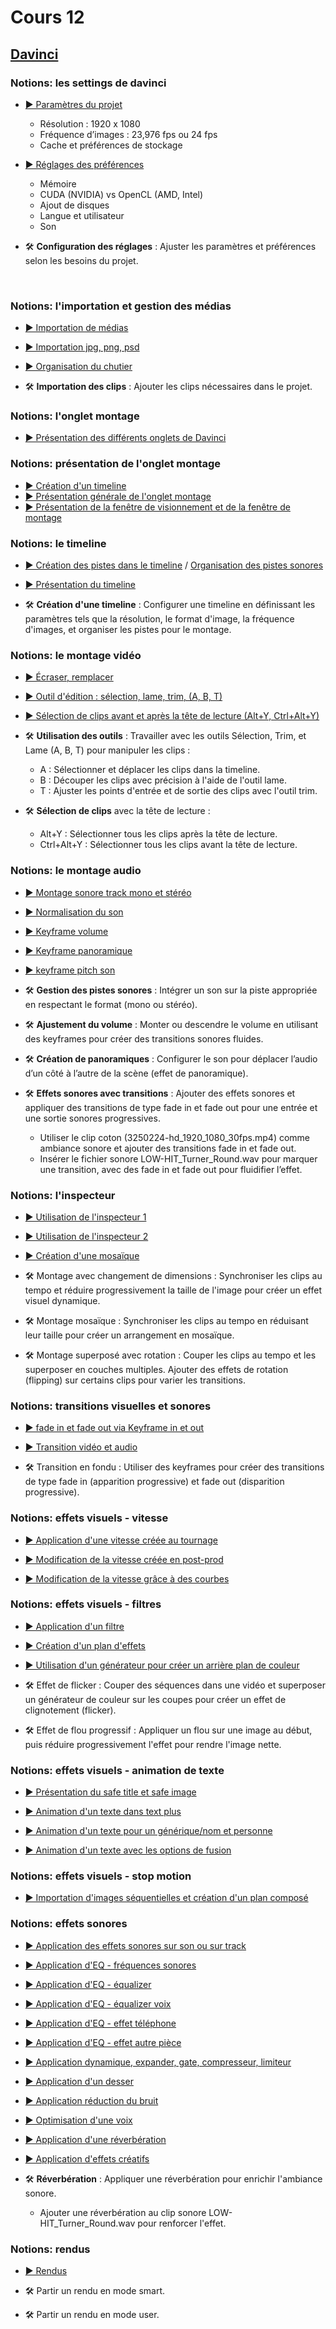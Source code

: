# Cours 12

<style>.md-footer{display:none;}</style>

## [Davinci](da_vinci_base.md)

### Notions: les settings de davinci
* [▶️ Paramètres du projet](https://uqam-my.sharepoint.com/:v:/g/personal/lavoie-pilote_francoise_uqam_ca/EWBV4LjnFBNDpgfAtfXSD4kBVGD2tkkn9ZlYRyiGD_a2vw?nav=eyJyZWZlcnJhbEluZm8iOnsicmVmZXJyYWxBcHAiOiJPbmVEcml2ZUZvckJ1c2luZXNzIiwicmVmZXJyYWxBcHBQbGF0Zm9ybSI6IldlYiIsInJlZmVycmFsTW9kZSI6InZpZXciLCJyZWZlcnJhbFZpZXciOiJNeUZpbGVzTGlua0NvcHkifX0&e=N9YVxo)
  * Résolution : 1920 x 1080
  * Fréquence d’images : 23,976 fps ou 24 fps
  * Cache et préférences de stockage
* [▶️ Réglages des préférences](https://uqam-my.sharepoint.com/:v:/g/personal/lavoie-pilote_francoise_uqam_ca/EULJ9EWvo61AltO2edEmCwUBaTUjW59HvjZ0eyN7qYCeyg?nav=eyJyZWZlcnJhbEluZm8iOnsicmVmZXJyYWxBcHAiOiJPbmVEcml2ZUZvckJ1c2luZXNzIiwicmVmZXJyYWxBcHBQbGF0Zm9ybSI6IldlYiIsInJlZmVycmFsTW9kZSI6InZpZXciLCJyZWZlcnJhbFZpZXciOiJNeUZpbGVzTGlua0NvcHkifX0&e=2q7SnG)
  * Mémoire
  * CUDA (NVIDIA) vs OpenCL (AMD, Intel)
  * Ajout de disques
  * Langue et utilisateur
  * Son

* 🛠️ **Configuration des réglages** : Ajuster les paramètres et préférences selon les besoins du projet.
 <br>

### Notions: l'importation et gestion des médias
* [▶️ Importation de médias](https://uqam-my.sharepoint.com/:v:/g/personal/lavoie-pilote_francoise_uqam_ca/Ee6Dl0FNl8tIpitNLFkinr4B9ziXBn4jYY3F0uev0ARAHg?nav=eyJyZWZlcnJhbEluZm8iOnsicmVmZXJyYWxBcHAiOiJPbmVEcml2ZUZvckJ1c2luZXNzIiwicmVmZXJyYWxBcHBQbGF0Zm9ybSI6IldlYiIsInJlZmVycmFsTW9kZSI6InZpZXciLCJyZWZlcnJhbFZpZXciOiJNeUZpbGVzTGlua0NvcHkifX0&e=hr5bMd)
* [▶️ Importation jpg, png, psd](https://uqam-my.sharepoint.com/:v:/g/personal/lavoie-pilote_francoise_uqam_ca/Ee06IDhRkOhEmYyT3WDF-acBSSMiaHir6Ed6IM9JC4H1EA?nav=eyJyZWZlcnJhbEluZm8iOnsicmVmZXJyYWxBcHAiOiJPbmVEcml2ZUZvckJ1c2luZXNzIiwicmVmZXJyYWxBcHBQbGF0Zm9ybSI6IldlYiIsInJlZmVycmFsTW9kZSI6InZpZXciLCJyZWZlcnJhbFZpZXciOiJNeUZpbGVzTGlua0NvcHkifX0&e=kfRzKs)
* [▶️ Organisation du chutier](https://uqam-my.sharepoint.com/:v:/g/personal/lavoie-pilote_francoise_uqam_ca/ETJ6LwnEhMxMj9SYzP_WL1UBlJdSBDKVljxRK2ohGNrSHg?nav=eyJyZWZlcnJhbEluZm8iOnsicmVmZXJyYWxBcHAiOiJPbmVEcml2ZUZvckJ1c2luZXNzIiwicmVmZXJyYWxBcHBQbGF0Zm9ybSI6IldlYiIsInJlZmVycmFsTW9kZSI6InZpZXciLCJyZWZlcnJhbFZpZXciOiJNeUZpbGVzTGlua0NvcHkifX0&e=ci2st3)

* 🛠️ **Importation des clips** : Ajouter les clips nécessaires dans le projet. <br>


### Notions: l'onglet montage
* [▶️ Présentation des différents onglets de Davinci ](https://uqam-my.sharepoint.com/:v:/g/personal/lavoie-pilote_francoise_uqam_ca/EdauV9Vz9hxFmzDxwu5VCUgBMXuv5gYHnfwd5AdfMI2JgQ?nav=eyJyZWZlcnJhbEluZm8iOnsicmVmZXJyYWxBcHAiOiJPbmVEcml2ZUZvckJ1c2luZXNzIiwicmVmZXJyYWxBcHBQbGF0Zm9ybSI6IldlYiIsInJlZmVycmFsTW9kZSI6InZpZXciLCJyZWZlcnJhbFZpZXciOiJNeUZpbGVzTGlua0NvcHkifX0&e=7VKAof)

### Notions: présentation de l'onglet montage
* [▶️ Création d'un timeline](https://uqam-my.sharepoint.com/:v:/g/personal/lavoie-pilote_francoise_uqam_ca/EdSazwlTiuVCjrfUEWzzQkkBMjbSdGz4DfWujeM9LSXOPQ?nav=eyJyZWZlcnJhbEluZm8iOnsicmVmZXJyYWxBcHAiOiJPbmVEcml2ZUZvckJ1c2luZXNzIiwicmVmZXJyYWxBcHBQbGF0Zm9ybSI6IldlYiIsInJlZmVycmFsTW9kZSI6InZpZXciLCJyZWZlcnJhbFZpZXciOiJNeUZpbGVzTGlua0NvcHkifX0&e=H2Xkib)
* [▶️ Présentation générale de l'onglet montage](https://uqam-my.sharepoint.com/:v:/g/personal/lavoie-pilote_francoise_uqam_ca/EZhzRRtn0BtBm_PlowoacNsBIAI16BYUtVOrvflBlHgoNQ?nav=eyJyZWZlcnJhbEluZm8iOnsicmVmZXJyYWxBcHAiOiJPbmVEcml2ZUZvckJ1c2luZXNzIiwicmVmZXJyYWxBcHBQbGF0Zm9ybSI6IldlYiIsInJlZmVycmFsTW9kZSI6InZpZXciLCJyZWZlcnJhbFZpZXciOiJNeUZpbGVzTGlua0NvcHkifX0&e=67sash)
* [▶️ Présentation de la fenêtre de visionnement et de la fenêtre de montage](https://uqam-my.sharepoint.com/:v:/g/personal/lavoie-pilote_francoise_uqam_ca/Ecq_SVtvLklNgArAl_fDjNwBFwTgWpqrvcCv6BTUYcqm6Q?nav=eyJyZWZlcnJhbEluZm8iOnsicmVmZXJyYWxBcHAiOiJPbmVEcml2ZUZvckJ1c2luZXNzIiwicmVmZXJyYWxBcHBQbGF0Zm9ybSI6IldlYiIsInJlZmVycmFsTW9kZSI6InZpZXciLCJyZWZlcnJhbFZpZXciOiJNeUZpbGVzTGlua0NvcHkifX0&e=fhR92m)


### Notions: le timeline
* [▶️ Création des pistes dans le timeline](https://uqam-my.sharepoint.com/:v:/g/personal/lavoie-pilote_francoise_uqam_ca/ETonaphLAWdBvXcHuRruG7UB7wRBQtszGS5dy6gjdlo2EA?nav=eyJyZWZlcnJhbEluZm8iOnsicmVmZXJyYWxBcHAiOiJPbmVEcml2ZUZvckJ1c2luZXNzIiwicmVmZXJyYWxBcHBQbGF0Zm9ybSI6IldlYiIsInJlZmVycmFsTW9kZSI6InZpZXciLCJyZWZlcnJhbFZpZXciOiJNeUZpbGVzTGlua0NvcHkifX0&e=333lzI) / [Organisation des pistes sonores](https://uqam-my.sharepoint.com/:p:/g/personal/lavoie-pilote_francoise_uqam_ca/ERCnxTuikTJFl4hBACjsP_kBumXL5HuhF1Pb5_lXB3_CAA?e=WAU7bt)
* [▶️ Présentation du timeline](https://uqam-my.sharepoint.com/:v:/g/personal/lavoie-pilote_francoise_uqam_ca/EWsiJUL38ftDiGuXDFCvh-cBRgf7_qtr0IJwYl4wcZsoIg?nav=eyJyZWZlcnJhbEluZm8iOnsicmVmZXJyYWxBcHAiOiJPbmVEcml2ZUZvckJ1c2luZXNzIiwicmVmZXJyYWxBcHBQbGF0Zm9ybSI6IldlYiIsInJlZmVycmFsTW9kZSI6InZpZXciLCJyZWZlcnJhbFZpZXciOiJNeUZpbGVzTGlua0NvcHkifX0&e=ewIkZz)

* 🛠️ **Création d'une timeline** : Configurer une timeline en définissant les paramètres tels que la résolution, le format d'image, la fréquence d'images, et organiser les pistes pour le montage. <br>

### Notions: le montage vidéo
* [▶️ Écraser, remplacer](https://uqam-my.sharepoint.com/:v:/g/personal/lavoie-pilote_francoise_uqam_ca/EVQnKy0k5-9EhX9YsS-eSL0BFaxuBu15nGFOH4_gsplmmg?nav=eyJyZWZlcnJhbEluZm8iOnsicmVmZXJyYWxBcHAiOiJPbmVEcml2ZUZvckJ1c2luZXNzIiwicmVmZXJyYWxBcHBQbGF0Zm9ybSI6IldlYiIsInJlZmVycmFsTW9kZSI6InZpZXciLCJyZWZlcnJhbFZpZXciOiJNeUZpbGVzTGlua0NvcHkifX0&e=BWe8gL)
* [▶️ Outil d'édition : sélection, lame, trim, (A, B, T)](https://uqam-my.sharepoint.com/:v:/g/personal/lavoie-pilote_francoise_uqam_ca/EQWpKNuJ7jNGqwgT2PKrnhoBEhxsTVs8UFtratl58KeIIg?nav=eyJyZWZlcnJhbEluZm8iOnsicmVmZXJyYWxBcHAiOiJPbmVEcml2ZUZvckJ1c2luZXNzIiwicmVmZXJyYWxBcHBQbGF0Zm9ybSI6IldlYiIsInJlZmVycmFsTW9kZSI6InZpZXciLCJyZWZlcnJhbFZpZXciOiJNeUZpbGVzTGlua0NvcHkifX0&e=9whu3a)
* [▶️ Sélection de clips avant et après la tête de lecture (Alt+Y, Ctrl+Alt+Y)](https://uqam-my.sharepoint.com/:v:/g/personal/lavoie-pilote_francoise_uqam_ca/EROGda2EtABJuZB0BMcSgDcB-wnkzFYq58XLv-Z_PZSLvw?nav=eyJyZWZlcnJhbEluZm8iOnsicmVmZXJyYWxBcHAiOiJPbmVEcml2ZUZvckJ1c2luZXNzIiwicmVmZXJyYWxBcHBQbGF0Zm9ybSI6IldlYiIsInJlZmVycmFsTW9kZSI6InZpZXciLCJyZWZlcnJhbFZpZXciOiJNeUZpbGVzTGlua0NvcHkifX0&e=fAIJHa)

* 🛠️ **Utilisation des outils** : Travailler avec les outils Sélection, Trim, et Lame (A, B, T) pour manipuler les clips :
  * A : Sélectionner et déplacer les clips dans la timeline.
  * B : Découper les clips avec précision à l'aide de l'outil lame.
  * T : Ajuster les points d'entrée et de sortie des clips avec l'outil trim.
* 🛠️ **Sélection de clips** avec la tête de lecture :
  * Alt+Y : Sélectionner tous les clips après la tête de lecture.
  * Ctrl+Alt+Y : Sélectionner tous les clips avant la tête de lecture.

### Notions: le montage audio
* [▶️ Montage sonore track mono et stéréo](https://uqam-my.sharepoint.com/:v:/g/personal/lavoie-pilote_francoise_uqam_ca/EW9XKALbEvRHqIf9nEXKsOEBnmf8J8HT5ZulGghxgB1LrQ?nav=eyJyZWZlcnJhbEluZm8iOnsicmVmZXJyYWxBcHAiOiJPbmVEcml2ZUZvckJ1c2luZXNzIiwicmVmZXJyYWxBcHBQbGF0Zm9ybSI6IldlYiIsInJlZmVycmFsTW9kZSI6InZpZXciLCJyZWZlcnJhbFZpZXciOiJNeUZpbGVzTGlua0NvcHkifX0&e=v5s1Ag)
* [▶️ Normalisation du son](https://uqam-my.sharepoint.com/:v:/g/personal/lavoie-pilote_francoise_uqam_ca/EYP0uulS05FDhCwXjQQFrZsB7yY6R2k_x8DO29GA5WU1Uw?nav=eyJyZWZlcnJhbEluZm8iOnsicmVmZXJyYWxBcHAiOiJPbmVEcml2ZUZvckJ1c2luZXNzIiwicmVmZXJyYWxBcHBQbGF0Zm9ybSI6IldlYiIsInJlZmVycmFsTW9kZSI6InZpZXciLCJyZWZlcnJhbFZpZXciOiJNeUZpbGVzTGlua0NvcHkifX0&e=otRv8b)
* [▶️ Keyframe volume](https://uqam-my.sharepoint.com/:v:/g/personal/lavoie-pilote_francoise_uqam_ca/EQJeDGtbtXRFng6s_51zorMBY6oQGYMmP5a9hDzzs2ElSw?nav=eyJyZWZlcnJhbEluZm8iOnsicmVmZXJyYWxBcHAiOiJPbmVEcml2ZUZvckJ1c2luZXNzIiwicmVmZXJyYWxBcHBQbGF0Zm9ybSI6IldlYiIsInJlZmVycmFsTW9kZSI6InZpZXciLCJyZWZlcnJhbFZpZXciOiJNeUZpbGVzTGlua0NvcHkifX0&e=aZzIiO)
* [▶️ Keyframe panoramique](https://uqam-my.sharepoint.com/:v:/g/personal/lavoie-pilote_francoise_uqam_ca/EbMpKMyLgpFOoVPZLNjsus0BiWR5TKBo9Jxo9o3sW8GW0g?nav=eyJyZWZlcnJhbEluZm8iOnsicmVmZXJyYWxBcHAiOiJPbmVEcml2ZUZvckJ1c2luZXNzIiwicmVmZXJyYWxBcHBQbGF0Zm9ybSI6IldlYiIsInJlZmVycmFsTW9kZSI6InZpZXciLCJyZWZlcnJhbFZpZXciOiJNeUZpbGVzTGlua0NvcHkifX0&e=QMAsRm)
* [▶️ keyframe pitch son](https://uqam-my.sharepoint.com/:v:/g/personal/lavoie-pilote_francoise_uqam_ca/EchNon1-yLJOsqB-94x47EYBYrPVecBJOw5e6x67O-Qp3Q?nav=eyJyZWZlcnJhbEluZm8iOnsicmVmZXJyYWxBcHAiOiJPbmVEcml2ZUZvckJ1c2luZXNzIiwicmVmZXJyYWxBcHBQbGF0Zm9ybSI6IldlYiIsInJlZmVycmFsTW9kZSI6InZpZXciLCJyZWZlcnJhbFZpZXciOiJNeUZpbGVzTGlua0NvcHkifX0&e=0AuHhz)

 * 🛠️ **Gestion des pistes sonores** : Intégrer un son sur la piste appropriée en respectant le format (mono ou stéréo). <br>
 * 🛠️ **Ajustement du volume** : Monter ou descendre le volume en utilisant des keyframes pour créer des transitions sonores fluides.
 * 🛠️ **Création de panoramiques** : Configurer le son pour déplacer l’audio d’un côté à l’autre de la scène (effet de panoramique). <br>
 * 🛠️ **Effets sonores avec transitions** : Ajouter des effets sonores et appliquer des transitions de type fade in et fade out pour une entrée et une sortie sonores progressives. <br>
   * Utiliser le clip coton (3250224-hd_1920_1080_30fps.mp4) comme ambiance sonore et ajouter des transitions fade in et fade out.
   * Insérer le fichier sonore LOW-HIT_Turner_Round.wav pour marquer une transition, avec des fade in et fade out pour fluidifier l’effet.
      



### Notions: l'inspecteur 
* [▶️ Utilisation de l'inspecteur 1](https://uqam-my.sharepoint.com/:v:/g/personal/lavoie-pilote_francoise_uqam_ca/EV7tZk4iihRNoWrA8FtNI1UBcyS-uYCpjkxB94qdEN82CA?nav=eyJyZWZlcnJhbEluZm8iOnsicmVmZXJyYWxBcHAiOiJPbmVEcml2ZUZvckJ1c2luZXNzIiwicmVmZXJyYWxBcHBQbGF0Zm9ybSI6IldlYiIsInJlZmVycmFsTW9kZSI6InZpZXciLCJyZWZlcnJhbFZpZXciOiJNeUZpbGVzTGlua0NvcHkifX0&e=kYABYj)
* [▶️ Utilisation de l'inspecteur 2](https://uqam-my.sharepoint.com/:v:/g/personal/lavoie-pilote_francoise_uqam_ca/Ebw39VQTyIJOpXKFmxQe2DUBcxRrUGafllunkjPUJO6Jow?nav=eyJyZWZlcnJhbEluZm8iOnsicmVmZXJyYWxBcHAiOiJPbmVEcml2ZUZvckJ1c2luZXNzIiwicmVmZXJyYWxBcHBQbGF0Zm9ybSI6IldlYiIsInJlZmVycmFsTW9kZSI6InZpZXciLCJyZWZlcnJhbFZpZXciOiJNeUZpbGVzTGlua0NvcHkifX0&e=PuNHEo)

* [▶️ Création d'une mosaïque](https://uqam-my.sharepoint.com/:v:/g/personal/lavoie-pilote_francoise_uqam_ca/ETSNMjkvNtJGv9dkMJCYUUcB0DJlGdgf0yxSZOgOr62LrQ?nav=eyJyZWZlcnJhbEluZm8iOnsicmVmZXJyYWxBcHAiOiJPbmVEcml2ZUZvckJ1c2luZXNzIiwicmVmZXJyYWxBcHBQbGF0Zm9ybSI6IldlYiIsInJlZmVycmFsTW9kZSI6InZpZXciLCJyZWZlcnJhbFZpZXciOiJNeUZpbGVzTGlua0NvcHkifX0&e=1jJWud)
 
 * 🛠️ Montage avec changement de dimensions : Synchroniser les clips au tempo et réduire progressivement la taille de l'image pour créer un effet visuel dynamique. <br>
 * 🛠️ Montage mosaïque : Synchroniser les clips au tempo en réduisant leur taille pour créer un arrangement en mosaïque. <br>
 * 🛠️ Montage superposé avec rotation : Couper les clips au tempo et les superposer en couches multiples. Ajouter des effets de rotation (flipping) sur certains clips pour varier les transitions. <br>

### Notions: transitions visuelles et sonores

* [▶️ fade in et fade out via Keyframe in et out](https://uqam-my.sharepoint.com/:v:/g/personal/lavoie-pilote_francoise_uqam_ca/EQy_Dk1k3ORJheOmpbMEcIUBF7K2YxyZx6gZyIgRh4n-Dw?nav=eyJyZWZlcnJhbEluZm8iOnsicmVmZXJyYWxBcHAiOiJPbmVEcml2ZUZvckJ1c2luZXNzIiwicmVmZXJyYWxBcHBQbGF0Zm9ybSI6IldlYiIsInJlZmVycmFsTW9kZSI6InZpZXciLCJyZWZlcnJhbFZpZXciOiJNeUZpbGVzTGlua0NvcHkifX0&e=MdLTm3
)
* [▶️ Transition vidéo et audio](
https://uqam-my.sharepoint.com/:v:/g/personal/lavoie-pilote_francoise_uqam_ca/EZKV75IMFEFHrs4LfPE1B6QB1HFMje3uF0dluO2VVcqYKw?nav=eyJyZWZlcnJhbEluZm8iOnsicmVmZXJyYWxBcHAiOiJPbmVEcml2ZUZvckJ1c2luZXNzIiwicmVmZXJyYWxBcHBQbGF0Zm9ybSI6IldlYiIsInJlZmVycmFsTW9kZSI6InZpZXciLCJyZWZlcnJhbFZpZXciOiJNeUZpbGVzTGlua0NvcHkifX0&e=HYv5jO
)

* 🛠️ Transition en fondu : Utiliser des keyframes pour créer des transitions de type fade in (apparition progressive) et fade out (disparition progressive).
  

### Notions: effets visuels - vitesse
* [▶️ Application d'une vitesse créée au tournage](https://uqam-my.sharepoint.com/:v:/g/personal/lavoie-pilote_francoise_uqam_ca/ETBybwGBVyhNpuOc9R7HEBYBeIXk3DzCAd87Xd0E6plLWg?nav=eyJyZWZlcnJhbEluZm8iOnsicmVmZXJyYWxBcHAiOiJPbmVEcml2ZUZvckJ1c2luZXNzIiwicmVmZXJyYWxBcHBQbGF0Zm9ybSI6IldlYiIsInJlZmVycmFsTW9kZSI6InZpZXciLCJyZWZlcnJhbFZpZXciOiJNeUZpbGVzTGlua0NvcHkifX0&e=l6rcJO)

* [▶️ Modification de la vitesse créée en post-prod](https://uqam-my.sharepoint.com/:v:/g/personal/lavoie-pilote_francoise_uqam_ca/EZq5eneFFhNPshRnWZU1470B2oEwV6HHuW7ytXI17Q5gtw?nav=eyJyZWZlcnJhbEluZm8iOnsicmVmZXJyYWxBcHAiOiJPbmVEcml2ZUZvckJ1c2luZXNzIiwicmVmZXJyYWxBcHBQbGF0Zm9ybSI6IldlYiIsInJlZmVycmFsTW9kZSI6InZpZXciLCJyZWZlcnJhbFZpZXciOiJNeUZpbGVzTGlua0NvcHkifX0&e=1wIFQo
)
* [▶️ Modification de la vitesse grâce à des courbes](https://uqam-my.sharepoint.com/:v:/g/personal/lavoie-pilote_francoise_uqam_ca/EbgmGEqxB8lOi9kHr3px8I4BLF8f8ZXSbxTcXPLnL_jUBg?nav=eyJyZWZlcnJhbEluZm8iOnsicmVmZXJyYWxBcHAiOiJPbmVEcml2ZUZvckJ1c2luZXNzIiwicmVmZXJyYWxBcHBQbGF0Zm9ybSI6IldlYiIsInJlZmVycmFsTW9kZSI6InZpZXciLCJyZWZlcnJhbFZpZXciOiJNeUZpbGVzTGlua0NvcHkifX0&e=brJJ8G)

### Notions: effets visuels - filtres

* [▶️ Application d'un filtre](https://uqam-my.sharepoint.com/:v:/g/personal/lavoie-pilote_francoise_uqam_ca/EYGVBanLBdZNiz_BS_u-Ko0BG2D0qoc8SHB9X44rdyqadw?nav=eyJyZWZlcnJhbEluZm8iOnsicmVmZXJyYWxBcHAiOiJPbmVEcml2ZUZvckJ1c2luZXNzIiwicmVmZXJyYWxBcHBQbGF0Zm9ybSI6IldlYiIsInJlZmVycmFsTW9kZSI6InZpZXciLCJyZWZlcnJhbFZpZXciOiJNeUZpbGVzTGlua0NvcHkifX0&e=xB2onb
)

* [▶️ Création d'un plan d'effets](https://uqam-my.sharepoint.com/:v:/g/personal/lavoie-pilote_francoise_uqam_ca/EaU81hIMgaZHpcZdYtk1kVAB55S-m4iGrYUYxM-uH_Z-kQ?nav=eyJyZWZlcnJhbEluZm8iOnsicmVmZXJyYWxBcHAiOiJPbmVEcml2ZUZvckJ1c2luZXNzIiwicmVmZXJyYWxBcHBQbGF0Zm9ybSI6IldlYiIsInJlZmVycmFsTW9kZSI6InZpZXciLCJyZWZlcnJhbFZpZXciOiJNeUZpbGVzTGlua0NvcHkifX0&e=Ewsfhd)

* [▶️ Utilisation d'un générateur pour créer un arrière plan de couleur](https://uqam-my.sharepoint.com/:v:/g/personal/lavoie-pilote_francoise_uqam_ca/EV6F9BkeKGBDsi-zON5O3pQB8Lts2kiCaTgBOONXKBNCUw?nav=eyJyZWZlcnJhbEluZm8iOnsicmVmZXJyYWxBcHAiOiJPbmVEcml2ZUZvckJ1c2luZXNzIiwicmVmZXJyYWxBcHBQbGF0Zm9ybSI6IldlYiIsInJlZmVycmFsTW9kZSI6InZpZXciLCJyZWZlcnJhbFZpZXciOiJNeUZpbGVzTGlua0NvcHkifX0&e=euXFPU)

* 🛠️ Effet de flicker : Couper des séquences dans une vidéo et superposer un générateur de couleur sur les coupes pour créer un effet de clignotement (flicker).
* 🛠️ Effet de flou progressif : Appliquer un flou sur une image au début, puis réduire progressivement l'effet pour rendre l'image nette.



### Notions: effets visuels - animation de texte

* [▶️ Présentation du safe title et safe image](https://uqam-my.sharepoint.com/:v:/g/personal/lavoie-pilote_francoise_uqam_ca/Ee06IDhRkOhEmYyT3WDF-acBSSMiaHir6Ed6IM9JC4H1EA?nav=eyJyZWZlcnJhbEluZm8iOnsicmVmZXJyYWxBcHAiOiJPbmVEcml2ZUZvckJ1c2luZXNzIiwicmVmZXJyYWxBcHBQbGF0Zm9ybSI6IldlYiIsInJlZmVycmFsTW9kZSI6InZpZXciLCJyZWZlcnJhbFZpZXciOiJNeUZpbGVzTGlua0NvcHkifX0&e=kfRzKs)

* [▶️ Animation d'un texte dans text plus](https://uqam-my.sharepoint.com/:v:/g/personal/lavoie-pilote_francoise_uqam_ca/EUcW7alWrNxHoAc8uHZhyHUBu_eCaQhyTJ-htKQwfY_x1w?nav=eyJyZWZlcnJhbEluZm8iOnsicmVmZXJyYWxBcHAiOiJPbmVEcml2ZUZvckJ1c2luZXNzIiwicmVmZXJyYWxBcHBQbGF0Zm9ybSI6IldlYiIsInJlZmVycmFsTW9kZSI6InZpZXciLCJyZWZlcnJhbFZpZXciOiJNeUZpbGVzTGlua0NvcHkifX0&e=ip7n1A)

* [▶️ Animation d'un texte pour un générique/nom et personne](https://uqam-my.sharepoint.com/:v:/g/personal/lavoie-pilote_francoise_uqam_ca/EQEsUcYhAnhOtSfk3d64aWEBeX74EfPHrAHrQm5FxoWDnw?nav=eyJyZWZlcnJhbEluZm8iOnsicmVmZXJyYWxBcHAiOiJPbmVEcml2ZUZvckJ1c2luZXNzIiwicmVmZXJyYWxBcHBQbGF0Zm9ybSI6IldlYiIsInJlZmVycmFsTW9kZSI6InZpZXciLCJyZWZlcnJhbFZpZXciOiJNeUZpbGVzTGlua0NvcHkifX0&e=k7cXJ8)

* [▶️ Animation d'un texte avec les options de fusion](https://uqam-my.sharepoint.com/:v:/g/personal/lavoie-pilote_francoise_uqam_ca/ETNBQgMDfzdHr-4YUz49CYYBPf7y8su8A3G4ciqVKYXCfg?nav=eyJyZWZlcnJhbEluZm8iOnsicmVmZXJyYWxBcHAiOiJPbmVEcml2ZUZvckJ1c2luZXNzIiwicmVmZXJyYWxBcHBQbGF0Zm9ybSI6IldlYiIsInJlZmVycmFsTW9kZSI6InZpZXciLCJyZWZlcnJhbFZpZXciOiJNeUZpbGVzTGlua0NvcHkifX0&e=VhkF3C)


### Notions: effets visuels - stop motion

* [▶️ Importation d'images séquentielles et création d'un plan composé](https://uqam-my.sharepoint.com/:v:/g/personal/lavoie-pilote_francoise_uqam_ca/EQcDR0qRppRLvKLYj4PN0XYBnKAgy2Cu82O-0SsHu7_DOA?nav=eyJyZWZlcnJhbEluZm8iOnsicmVmZXJyYWxBcHAiOiJPbmVEcml2ZUZvckJ1c2luZXNzIiwicmVmZXJyYWxBcHBQbGF0Zm9ybSI6IldlYiIsInJlZmVycmFsTW9kZSI6InZpZXciLCJyZWZlcnJhbFZpZXciOiJNeUZpbGVzTGlua0NvcHkifX0&e=xLShgf)


### Notions: effets sonores
* [▶️ Application des effets sonores sur son ou sur track](https://uqam-my.sharepoint.com/:v:/g/personal/lavoie-pilote_francoise_uqam_ca/EZMFiQU9m8FIhoBuzoGNlREBkbSyta_QPx8g4DDJwbyBbA?nav=eyJyZWZlcnJhbEluZm8iOnsicmVmZXJyYWxBcHAiOiJPbmVEcml2ZUZvckJ1c2luZXNzIiwicmVmZXJyYWxBcHBQbGF0Zm9ybSI6IldlYiIsInJlZmVycmFsTW9kZSI6InZpZXciLCJyZWZlcnJhbFZpZXciOiJNeUZpbGVzTGlua0NvcHkifX0&e=gpdXi4)
* [▶️ Application d'EQ - fréquences sonores](https://uqam-my.sharepoint.com/:v:/g/personal/lavoie-pilote_francoise_uqam_ca/EQ8v8RNzIVhLj6k29CYEPP4BNZpjIJZfvSUvRv4Lvhwm2Q?nav=eyJyZWZlcnJhbEluZm8iOnsicmVmZXJyYWxBcHAiOiJPbmVEcml2ZUZvckJ1c2luZXNzIiwicmVmZXJyYWxBcHBQbGF0Zm9ybSI6IldlYiIsInJlZmVycmFsTW9kZSI6InZpZXciLCJyZWZlcnJhbFZpZXciOiJNeUZpbGVzTGlua0NvcHkifX0&e=uFCkTy)
* [▶️ Application d'EQ - équalizer](https://uqam-my.sharepoint.com/:v:/g/personal/lavoie-pilote_francoise_uqam_ca/EW7_femv3YJIryuZ89wDbncB_SV2cYL7zgmc3Ti6jMv1pg?nav=eyJyZWZlcnJhbEluZm8iOnsicmVmZXJyYWxBcHAiOiJPbmVEcml2ZUZvckJ1c2luZXNzIiwicmVmZXJyYWxBcHBQbGF0Zm9ybSI6IldlYiIsInJlZmVycmFsTW9kZSI6InZpZXciLCJyZWZlcnJhbFZpZXciOiJNeUZpbGVzTGlua0NvcHkifX0&e=vvIARM)

* [▶️ Application d'EQ - équalizer voix](https://uqam-my.sharepoint.com/:v:/g/personal/lavoie-pilote_francoise_uqam_ca/EZKuRyA40ddLtZfMHUlrJQYBEQWdclyIBbHFgThtgjNWGw?nav=eyJyZWZlcnJhbEluZm8iOnsicmVmZXJyYWxBcHAiOiJPbmVEcml2ZUZvckJ1c2luZXNzIiwicmVmZXJyYWxBcHBQbGF0Zm9ybSI6IldlYiIsInJlZmVycmFsTW9kZSI6InZpZXciLCJyZWZlcnJhbFZpZXciOiJNeUZpbGVzTGlua0NvcHkifX0&e=5u8Psi)
* [▶️ Application d'EQ - effet téléphone](https://uqam-my.sharepoint.com/:v:/g/personal/lavoie-pilote_francoise_uqam_ca/EXGtOXcYkMFPqJo2p8rolGwBIDsAukO10XHPlLpEkcjaTA?nav=eyJyZWZlcnJhbEluZm8iOnsicmVmZXJyYWxBcHAiOiJPbmVEcml2ZUZvckJ1c2luZXNzIiwicmVmZXJyYWxBcHBQbGF0Zm9ybSI6IldlYiIsInJlZmVycmFsTW9kZSI6InZpZXciLCJyZWZlcnJhbFZpZXciOiJNeUZpbGVzTGlua0NvcHkifX0&e=z0t9nP)
* [▶️ Application d'EQ - effet autre pièce](https://uqam-my.sharepoint.com/:v:/g/personal/lavoie-pilote_francoise_uqam_ca/EYgWotes77tFlep0bj_3_GgBW6u6ZWv0yiFiFGIkErp-3g?nav=eyJyZWZlcnJhbEluZm8iOnsicmVmZXJyYWxBcHAiOiJPbmVEcml2ZUZvckJ1c2luZXNzIiwicmVmZXJyYWxBcHBQbGF0Zm9ybSI6IldlYiIsInJlZmVycmFsTW9kZSI6InZpZXciLCJyZWZlcnJhbFZpZXciOiJNeUZpbGVzTGlua0NvcHkifX0&e=tL1DRJ
)
* [▶️ Application dynamique, expander, gate, compresseur, limiteur](https://uqam-my.sharepoint.com/:v:/g/personal/lavoie-pilote_francoise_uqam_ca/Eekcjen3L6hJooS2DFyzamQBqn3fpXBCUcJdywKcUbFbgA?nav=eyJyZWZlcnJhbEluZm8iOnsicmVmZXJyYWxBcHAiOiJPbmVEcml2ZUZvckJ1c2luZXNzIiwicmVmZXJyYWxBcHBQbGF0Zm9ybSI6IldlYiIsInJlZmVycmFsTW9kZSI6InZpZXciLCJyZWZlcnJhbFZpZXciOiJNeUZpbGVzTGlua0NvcHkifX0&e=6NYdBE)
* [▶️ Application d'un desser](https://uqam-my.sharepoint.com/:v:/g/personal/lavoie-pilote_francoise_uqam_ca/ERDRSDjf5MNCv8ANJzUf4IAB92vhU5OWzkkULzeDkT-5Ng?nav=eyJyZWZlcnJhbEluZm8iOnsicmVmZXJyYWxBcHAiOiJPbmVEcml2ZUZvckJ1c2luZXNzIiwicmVmZXJyYWxBcHBQbGF0Zm9ybSI6IldlYiIsInJlZmVycmFsTW9kZSI6InZpZXciLCJyZWZlcnJhbFZpZXciOiJNeUZpbGVzTGlua0NvcHkifX0&e=MB3zdL)
* [▶️ Application réduction du bruit](https://uqam-my.sharepoint.com/:v:/g/personal/lavoie-pilote_francoise_uqam_ca/EWHmqqSKEJFPthJS5Gj68jIBdPotVhl8Ozw8c3SjtXh5rg?nav=eyJyZWZlcnJhbEluZm8iOnsicmVmZXJyYWxBcHAiOiJPbmVEcml2ZUZvckJ1c2luZXNzIiwicmVmZXJyYWxBcHBQbGF0Zm9ybSI6IldlYiIsInJlZmVycmFsTW9kZSI6InZpZXciLCJyZWZlcnJhbFZpZXciOiJNeUZpbGVzTGlua0NvcHkifX0&e=oXeRpg)
* [▶️ Optimisation d'une voix](https://uqam-my.sharepoint.com/:v:/g/personal/lavoie-pilote_francoise_uqam_ca/EQ85g1Vz2TBCjEkbDWXTTTgBMjxkkYQi2KpKg6lx9tTXXA?nav=eyJyZWZlcnJhbEluZm8iOnsicmVmZXJyYWxBcHAiOiJPbmVEcml2ZUZvckJ1c2luZXNzIiwicmVmZXJyYWxBcHBQbGF0Zm9ybSI6IldlYiIsInJlZmVycmFsTW9kZSI6InZpZXciLCJyZWZlcnJhbFZpZXciOiJNeUZpbGVzTGlua0NvcHkifX0&e=PjWNLM
)

* [▶️ Application d'une réverbération](https://uqam-my.sharepoint.com/:v:/g/personal/lavoie-pilote_francoise_uqam_ca/EbdVBH2p30dGopGVFop8aYwB_mdBNUx13n0JfsazkwP2tw?nav=eyJyZWZlcnJhbEluZm8iOnsicmVmZXJyYWxBcHAiOiJPbmVEcml2ZUZvckJ1c2luZXNzIiwicmVmZXJyYWxBcHBQbGF0Zm9ybSI6IldlYiIsInJlZmVycmFsTW9kZSI6InZpZXciLCJyZWZlcnJhbFZpZXciOiJNeUZpbGVzTGlua0NvcHkifX0&e=cPkTu7)

* [▶️ Application d'effets créatifs](https://uqam-my.sharepoint.com/:v:/g/personal/lavoie-pilote_francoise_uqam_ca/EZEjpHRlgZtFv4tDN-VZ9MYBvKUB4xtM3ZSapJapryUSjg?nav=eyJyZWZlcnJhbEluZm8iOnsicmVmZXJyYWxBcHAiOiJPbmVEcml2ZUZvckJ1c2luZXNzIiwicmVmZXJyYWxBcHBQbGF0Zm9ybSI6IldlYiIsInJlZmVycmFsTW9kZSI6InZpZXciLCJyZWZlcnJhbFZpZXciOiJNeUZpbGVzTGlua0NvcHkifX0&e=9hpuZa)

* 🛠️ **Réverbération** : Appliquer une réverbération pour enrichir l'ambiance sonore.
  * Ajouter une réverbération au clip sonore LOW-HIT_Turner_Round.wav pour renforcer l'effet.


### Notions: rendus
* [▶️ Rendus](https://uqam-my.sharepoint.com/:v:/g/personal/lavoie-pilote_francoise_uqam_ca/EX377JfAZ4lMvwklBSNGS2sBHwgr_uoFt3Z3cEVym88vrA?nav=eyJyZWZlcnJhbEluZm8iOnsicmVmZXJyYWxBcHAiOiJPbmVEcml2ZUZvckJ1c2luZXNzIiwicmVmZXJyYWxBcHBQbGF0Zm9ybSI6IldlYiIsInJlZmVycmFsTW9kZSI6InZpZXciLCJyZWZlcnJhbFZpZXciOiJNeUZpbGVzTGlua0NvcHkifX0&e=tKMfEb)

* 🛠️ Partir un rendu en mode smart. <br>
* 🛠️ Partir un rendu en mode user.  <br>
